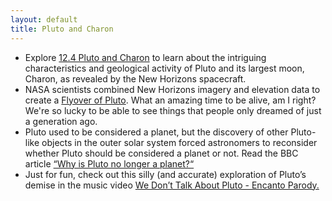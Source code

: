 ```yaml
---
layout: default
title: Pluto and Charon
---
```


- Explore [12.4 Pluto and Charon](https://openstax.org/books/astronomy-2e/pages/12-4-pluto-and-charon) to learn about the intriguing characteristics and geological activity of Pluto and its largest moon, Charon, as revealed by the New Horizons spacecraft.
- NASA scientists combined New Horizons imagery and elevation data to create a [Flyover of Pluto](https://youtu.be/g1fPhhTT2Oo?si=rjDJw1o7uOV3Q66h). What an amazing time to be alive, am I right? We're so lucky to be able to see things that people only dreamed of just a generation ago. 
- Pluto used to be considered a planet, but the discovery of other Pluto-like objects in the outer solar system forced astronomers to reconsider whether Pluto should be considered a planet or not. Read the BBC article [“Why is Pluto no longer a planet?“](https://docs.google.com/document/d/1XSCl0lqp5Hpmh1mpUNUHIIgRhAxN2U1poTcztEe9iJg/edit?usp=sharing)
- Just for fun, check out this silly (and accurate) exploration of Pluto’s demise in the music video [We Don’t Talk About Pluto - Encanto Parody.](https://youtu.be/YJPHK5NNtpQ)

